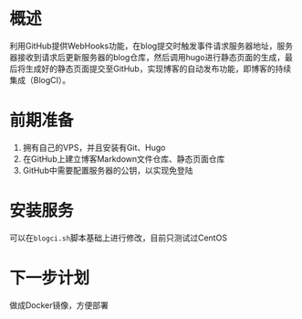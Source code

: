 # 概述
利用GitHub提供WebHooks功能，在blog提交时触发事件请求服务器地址，服务器接收到请求后更新服务器的blog仓库，然后调用hugo进行静态页面的生成，最后将生成好的静态页面提交至GitHub，实现博客的自动发布功能，即博客的持续集成（BlogCI）。

# 前期准备
1. 拥有自己的VPS，并且安装有Git、Hugo
2. 在GitHub上建立博客Markdown文件仓库、静态页面仓库
3. GitHub中需要配置服务器的公钥，以实现免登陆

# 安装服务
可以在`blogci.sh`脚本基础上进行修改，目前只测试过CentOS

# 下一步计划
做成Docker镜像，方便部署